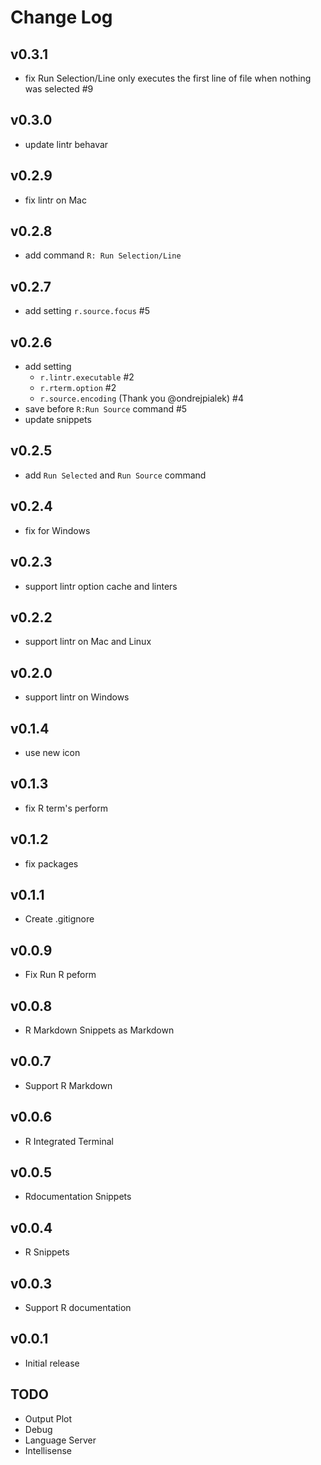 # Change Log
## v0.3.1
* fix Run Selection/Line only executes the first line of file when nothing was selected #9

## v0.3.0
* update lintr behavar

## v0.2.9
* fix lintr on Mac

## v0.2.8
* add command `R: Run Selection/Line`

## v0.2.7
* add setting `r.source.focus` #5

## v0.2.6
* add setting 
    * `r.lintr.executable` #2
    * `r.rterm.option` #2
    * `r.source.encoding` (Thank you @ondrejpialek) #4
* save before `R:Run Source` command #5
* update snippets

## v0.2.5
* add `Run Selected` and `Run Source` command

## v0.2.4
* fix for Windows

## v0.2.3
* support lintr option cache and linters

## v0.2.2
* support lintr on Mac and Linux

## v0.2.0
* support lintr on Windows

## v0.1.4
* use new icon

## v0.1.3
* fix R term's perform

## v0.1.2
* fix packages

## v0.1.1
* Create .gitignore

## v0.0.9
* Fix Run R peform

## v0.0.8
* R Markdown Snippets as Markdown
## v0.0.7
* Support R Markdown

## v0.0.6
* R Integrated Terminal

## v0.0.5
* Rdocumentation Snippets

## v0.0.4
* R Snippets

## v0.0.3
* Support R documentation

## v0.0.1
* Initial release

## TODO
* Output Plot
* Debug
* Language Server
* Intellisense